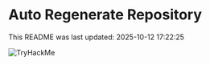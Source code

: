 # Auto Regenerate Repository

This README was last updated: 2025-10-12 17:22:25

 ![TryHackMe](https://tryhackme.com/badge/533634)